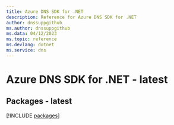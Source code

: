 ```yaml
---
title: Azure DNS SDK for .NET
description: Reference for Azure DNS SDK for .NET
author: dnssuppgithub
ms.author: dnssuppgithub
ms.data: 04/12/2023
ms.topic: reference
ms.devlang: dotnet
ms.service: dns
---
```

# Azure DNS SDK for .NET - latest
## Packages - latest
[!INCLUDE [packages](dns-index.md)]